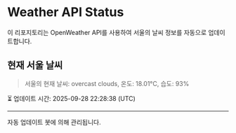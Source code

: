 
# Weather API Status

이 리포지토리는 OpenWeather API를 사용하여 서울의 날씨 정보를 자동으로 업데이트합니다.

## 현재 서울 날씨
> 서울의 현재 날씨: overcast clouds, 온도: 18.01°C, 습도: 93%

⏳ 업데이트 시간: 2025-09-28 22:28:38 (UTC)

---
자동 업데이트 봇에 의해 관리됩니다.
